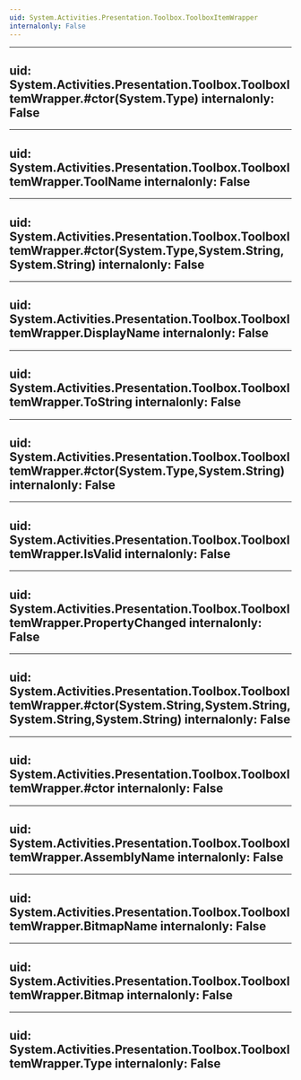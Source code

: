 ```yaml
---
uid: System.Activities.Presentation.Toolbox.ToolboxItemWrapper
internalonly: False
---
```


---
uid: System.Activities.Presentation.Toolbox.ToolboxItemWrapper.#ctor(System.Type)
internalonly: False
---

---
uid: System.Activities.Presentation.Toolbox.ToolboxItemWrapper.ToolName
internalonly: False
---

---
uid: System.Activities.Presentation.Toolbox.ToolboxItemWrapper.#ctor(System.Type,System.String,System.String)
internalonly: False
---

---
uid: System.Activities.Presentation.Toolbox.ToolboxItemWrapper.DisplayName
internalonly: False
---

---
uid: System.Activities.Presentation.Toolbox.ToolboxItemWrapper.ToString
internalonly: False
---

---
uid: System.Activities.Presentation.Toolbox.ToolboxItemWrapper.#ctor(System.Type,System.String)
internalonly: False
---

---
uid: System.Activities.Presentation.Toolbox.ToolboxItemWrapper.IsValid
internalonly: False
---

---
uid: System.Activities.Presentation.Toolbox.ToolboxItemWrapper.PropertyChanged
internalonly: False
---

---
uid: System.Activities.Presentation.Toolbox.ToolboxItemWrapper.#ctor(System.String,System.String,System.String,System.String)
internalonly: False
---

---
uid: System.Activities.Presentation.Toolbox.ToolboxItemWrapper.#ctor
internalonly: False
---

---
uid: System.Activities.Presentation.Toolbox.ToolboxItemWrapper.AssemblyName
internalonly: False
---

---
uid: System.Activities.Presentation.Toolbox.ToolboxItemWrapper.BitmapName
internalonly: False
---

---
uid: System.Activities.Presentation.Toolbox.ToolboxItemWrapper.Bitmap
internalonly: False
---

---
uid: System.Activities.Presentation.Toolbox.ToolboxItemWrapper.Type
internalonly: False
---
